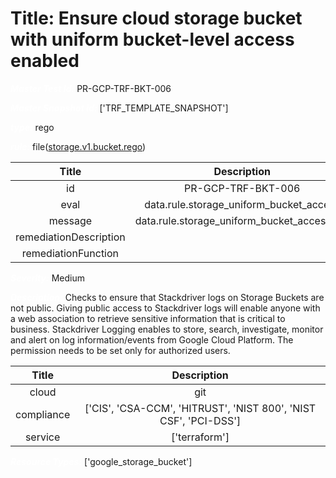 



# Title: Ensure cloud storage bucket with uniform bucket-level access enabled


***<font color="white">Master Test Id:</font>*** PR-GCP-TRF-BKT-006

***<font color="white">Master Snapshot Id:</font>*** ['TRF_TEMPLATE_SNAPSHOT']

***<font color="white">type:</font>*** rego

***<font color="white">rule:</font>*** file([storage.v1.bucket.rego])  
  
  
  
  

|Title|Description|
| :---: | :---: |
|id|PR-GCP-TRF-BKT-006|
|eval|data.rule.storage_uniform_bucket_access|
|message|data.rule.storage_uniform_bucket_access_err|
|remediationDescription||
|remediationFunction||


***<font color="white">Severity:</font>*** Medium

***<font color="white">Description:</font>*** Checks to ensure that Stackdriver logs on Storage Buckets are not public. Giving public access to Stackdriver logs will enable anyone with a web association to retrieve sensitive information that is critical to business. Stackdriver Logging enables to store, search, investigate, monitor and alert on log information/events from Google Cloud Platform. The permission needs to be set only for authorized users.  
  
  

|Title|Description|
| :---: | :---: |
|cloud|git|
|compliance|['CIS', 'CSA-CCM', 'HITRUST', 'NIST 800', 'NIST CSF', 'PCI-DSS']|
|service|['terraform']|


***<font color="white">Resource Types:</font>*** ['google_storage_bucket']


[storage.v1.bucket.rego]: https://github.com/prancer-io/prancer-compliance-test/tree/master/google/terraform/storage.v1.bucket.rego

